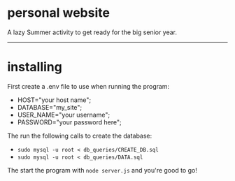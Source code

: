 # personal website

A lazy Summer activity to get ready for the big senior year.

----------------------------------------------------------------------------------

# installing

First create a .env file to use when running the program:
* HOST="your host name";
* DATABASE="my_site";
* USER_NAME="your username";
* PASSWORD="your password here";

The run the following calls to create the database:
* `sudo mysql -u root < db_queries/CREATE_DB.sql`
* `sudo mysql -u root < db_queries/DATA.sql`

The start the program with `node server.js` and you're good to go!
